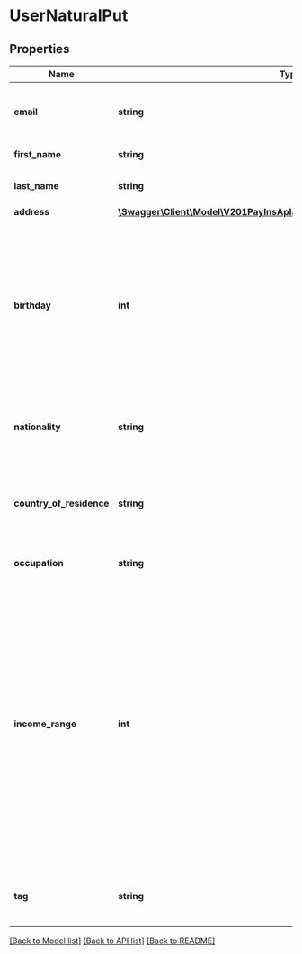 # UserNaturalPut

## Properties
Name | Type | Description | Notes
------------ | ------------- | ------------- | -------------
**email** | **string** | The user&#39;s email address - must be a valid email | [optional] 
**first_name** | **string** | The name of the user | [optional] 
**last_name** | **string** | The last name of the user | [optional] 
**address** | [**\Swagger\Client\Model\V201PayInsAplazamepaymentswebCustomerAddress**](V201PayInsAplazamepaymentswebCustomerAddress.md) |  | [optional] 
**birthday** | **int** | The date of birth of the user - be careful to set the right timezone (should be UTC) to avoid 00h becoming 23h (and hence interpreted as the day before) | [optional] 
**nationality** | **string** | The user’s nationality. ISO 3166-1 alpha-2 format is expected | [optional] 
**country_of_residence** | **string** | The user’s country of residence. ISO 3166-1 alpha-2 format is expected | [optional] 
**occupation** | **string** | User’s occupation, ie. Work | [optional] 
**income_range** | **int** | Could be only one of these values: 1 - for incomes &amp;lt;18K€),2 - for incomes between 18 and 30K€, 3 - for incomes between 30 and 50K€, 4 - for incomes between 50 and 80K€, 5 - for incomes between 80 and 120K€, 6 - for incomes &amp;gt;120K€ | [optional] 
**tag** | **string** | Custom data that you can add to this item | [optional] 

[[Back to Model list]](../README.md#documentation-for-models) [[Back to API list]](../README.md#documentation-for-api-endpoints) [[Back to README]](../README.md)


